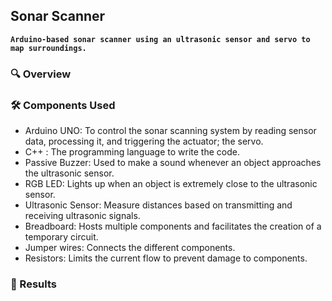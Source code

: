 ## Sonar Scanner
**`Arduino-based sonar scanner using an ultrasonic sensor and servo to map surroundings.`**

### 🔍 Overview


### 🛠️ Components Used
- Arduino UNO: To control the sonar scanning system by reading sensor data, processing it, and triggering the actuator; the servo.
- C++ : The programming language to write the code.
- Passive Buzzer: Used to make a sound whenever an object approaches the ultrasonic sensor.
- RGB LED: Lights up when an object is extremely close to the ultrasonic sensor.
- Ultrasonic Sensor: Measure distances based on transmitting and receiving ultrasonic signals.
- Breadboard: Hosts multiple components and facilitates the creation of a temporary circuit.
- Jumper wires: Connects the different components.
- Resistors: Limits the current flow to prevent damage to components.

### 🎯 Results


